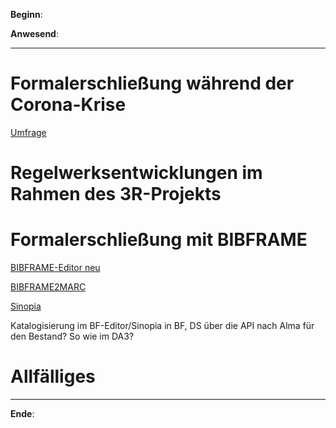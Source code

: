 **Beginn**: 

**Anwesend**: 

---
# Formalerschließung während der Corona-Krise

[Umfrage](https://arsnova.univie.ac.at/mobile/#id/27367179)

# Regelwerksentwicklungen im Rahmen des 3R-Projekts



# Formalerschließung mit BIBFRAME

[BIBFRAME-Editor neu](https://www.loc.gov/bibframe/implementation/)

[BIBFRAME2MARC](https://github.com/lcnetdev/bibframe2marc)

[Sinopia](https://sinopia.io/)

Katalogisierung im BF-Editor/Sinopia in BF, DS über die API nach Alma für den Bestand? So wie im DA3?

# Allfälliges

---

**Ende**: 
